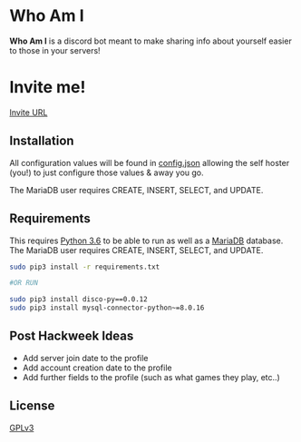 # Who Am I

__Who Am I__ is a discord bot meant to make sharing info about yourself easier to those in your servers!

# Invite me!
[Invite URL](https://discordapp.com/oauth2/authorize?client_id=592796597209792542&permissions=380096&scope=bot)

## Installation

All configuration values will be found in [config.json](https://github.com/One-Nub/Who-Am-I/blob/master/src/config.json) allowing the self hoster (you!) to just configure those values & away you go.

The MariaDB user requires CREATE, INSERT, SELECT, and UPDATE.

## Requirements

This requires [Python 3.6](https://www.python.org/downloads/release/python-368/) to be able to run as well as a [MariaDB](https://mariadb.org/) database.
The MariaDB user requires CREATE, INSERT, SELECT, and UPDATE.

```bash
sudo pip3 install -r requirements.txt

#OR RUN

sudo pip3 install disco-py==0.0.12
sudo pip3 install mysql-connector-python~=8.0.16  
```

## Post Hackweek Ideas
- Add server join date to the profile
- Add account creation date to the profile
- Add further fields to the profile (such as what games they play, etc..)

## License
[GPLv3](https://choosealicense.com/licenses/gpl-3.0/)